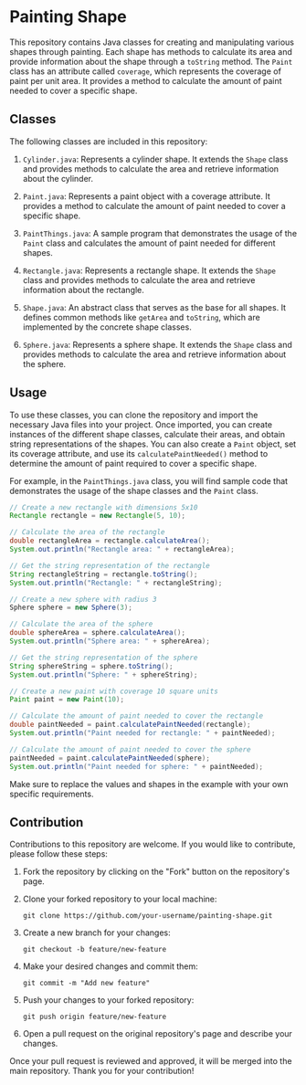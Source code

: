 # Painting Shape

This repository contains Java classes for creating and manipulating various shapes through painting. Each shape has methods to calculate its area and provide information about the shape through a `toString` method. The `Paint` class has an attribute called `coverage`, which represents the coverage of paint per unit area. It provides a method to calculate the amount of paint needed to cover a specific shape.

## Classes

The following classes are included in this repository:

1. `Cylinder.java`: Represents a cylinder shape. It extends the `Shape` class and provides methods to calculate the area and retrieve information about the cylinder.

2. `Paint.java`: Represents a paint object with a coverage attribute. It provides a method to calculate the amount of paint needed to cover a specific shape.

3. `PaintThings.java`: A sample program that demonstrates the usage of the `Paint` class and calculates the amount of paint needed for different shapes.

4. `Rectangle.java`: Represents a rectangle shape. It extends the `Shape` class and provides methods to calculate the area and retrieve information about the rectangle.

5. `Shape.java`: An abstract class that serves as the base for all shapes. It defines common methods like `getArea` and `toString`, which are implemented by the concrete shape classes.

6. `Sphere.java`: Represents a sphere shape. It extends the `Shape` class and provides methods to calculate the area and retrieve information about the sphere.

## Usage

To use these classes, you can clone the repository and import the necessary Java files into your project. Once imported, you can create instances of the different shape classes, calculate their areas, and obtain string representations of the shapes. You can also create a `Paint` object, set its coverage attribute, and use its `calculatePaintNeeded()` method to determine the amount of paint required to cover a specific shape.

For example, in the `PaintThings.java` class, you will find sample code that demonstrates the usage of the shape classes and the `Paint` class.

```java
// Create a new rectangle with dimensions 5x10
Rectangle rectangle = new Rectangle(5, 10);

// Calculate the area of the rectangle
double rectangleArea = rectangle.calculateArea();
System.out.println("Rectangle area: " + rectangleArea);

// Get the string representation of the rectangle
String rectangleString = rectangle.toString();
System.out.println("Rectangle: " + rectangleString);

// Create a new sphere with radius 3
Sphere sphere = new Sphere(3);

// Calculate the area of the sphere
double sphereArea = sphere.calculateArea();
System.out.println("Sphere area: " + sphereArea);

// Get the string representation of the sphere
String sphereString = sphere.toString();
System.out.println("Sphere: " + sphereString);

// Create a new paint with coverage 10 square units
Paint paint = new Paint(10);

// Calculate the amount of paint needed to cover the rectangle
double paintNeeded = paint.calculatePaintNeeded(rectangle);
System.out.println("Paint needed for rectangle: " + paintNeeded);

// Calculate the amount of paint needed to cover the sphere
paintNeeded = paint.calculatePaintNeeded(sphere);
System.out.println("Paint needed for sphere: " + paintNeeded);
```

Make sure to replace the values and shapes in the example with your own specific requirements.

## Contribution

Contributions to this repository are welcome. If you would like to contribute, please follow these steps:

1. Fork the repository by clicking on the "Fork" button on the repository's page.

2. Clone your forked repository to your local machine:

   ```
   git clone https://github.com/your-username/painting-shape.git
   ```

3. Create a new branch for your changes:

   ```
   git checkout -b feature/new-feature
   ```

4. Make your desired changes and commit them:

   ```
   git commit -m "Add new feature"
   ```

5. Push your changes to your forked repository:

   ```
   git push origin feature/new-feature
   ```

6. Open a pull request on the original repository's page and describe your changes.

Once your pull request is reviewed and approved, it will be merged into the main repository. Thank you for your contribution!
